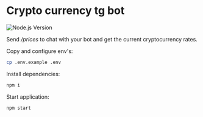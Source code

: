 # Crypto currency tg bot
![Node.js Version][node-version-image]

Send _/prices_ to chat with your bot and get the current cryptocurrency rates.

Copy and configure env's:
```bash
cp .env.example .env
```
Install dependencies:
```bash
npm i
```
Start application:
```bash
npm start
```

[node-version-image]: https://img.shields.io/badge/dynamic/xml?color=success&label=node&query=%27%20%3E%3D%20%27&suffix=v20.0.0&url=https%3A%2F%2Fnodejs.org%2F